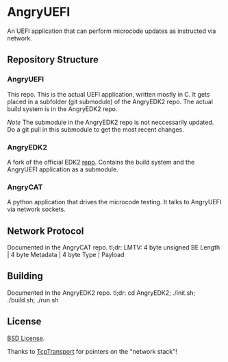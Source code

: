 # AngryUEFI

An UEFI application that can perform microcode updates as instructed via network.

## Repository Structure

### AngryUEFI

This repo. This is the actual UEFI application, written mostly in C. It gets placed in a subfolder (git submodule) of the AngryEDK2 repo. The actual build system is in the AngryEDK2 repo.

*Note* The submodule in the AngryEDK2 repo is not neccessarily updated. Do a git pull in this submodule to get the most recent changes.

### AngryEDK2

A fork of the official EDK2 [repo](https://github.com/tianocore/edk2). Contains the build system and the AngryUEFI application as a submodule.

### AngryCAT

A python application that drives the microcode testing. It talks to AngryUEFI via network sockets.

## Network Protocol

Documented in the AngryCAT repo. tl;dr: LMTV: 4 byte unsigned BE Length | 4 byte Metadata | 4 byte Type | Payload

## Building

Documented in the AngryEDK2 repo. tl;dr: cd AngryEDK2; ./init.sh; ./build.sh; ./run.sh

## License
[BSD License](http://opensource.org/licenses/bsd-license.php).

Thanks to [TcpTransport](https://github.com/vinxue/TcpTransport) for pointers on the "network stack"!
